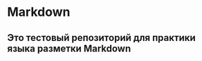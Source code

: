 # Markdown

Это тестовый репозиторий для практики языка разметки Markdown
-------------------------------------------------------------
